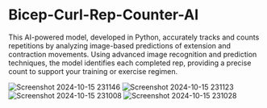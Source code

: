 # Bicep-Curl-Rep-Counter-AI
This AI-powered model, developed in Python, accurately tracks and counts repetitions by analyzing image-based predictions of extension and contraction movements. Using advanced image recognition and prediction techniques, the model identifies each completed rep, providing a precise count to support your training or exercise regimen.


![Screenshot 2024-10-15 231146](https://github.com/user-attachments/assets/429fed59-533f-4127-b91b-7cd23edc4daf)
![Screenshot 2024-10-15 231123](https://github.com/user-attachments/assets/fcf359a9-15cd-4619-9527-33ed7bfce9c6)
![Screenshot 2024-10-15 231008](https://github.com/user-attachments/assets/b257ac43-85a3-43d5-a570-d27f675e1259)
![Screenshot 2024-10-15 231028](https://github.com/user-attachments/assets/62b671b0-5438-4014-abd1-38c821ffe61d)
